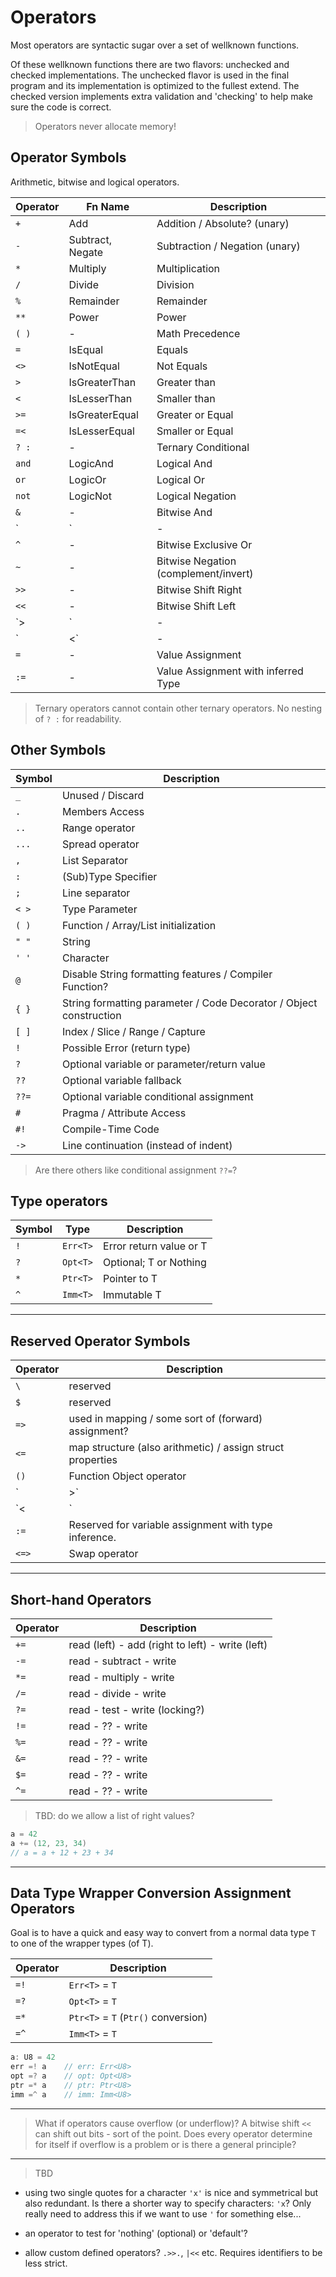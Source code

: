 # Operators

Most operators are syntactic sugar over a set of wellknown functions.

Of these wellknown functions there are two flavors: unchecked and checked implementations. The unchecked flavor is used in the final program and its implementation is optimized to the fullest extend. The checked version implements extra validation and 'checking' to help make sure the code is correct.

> Operators never allocate memory!

## Operator Symbols

Arithmetic, bitwise and logical operators.

| Operator | Fn Name | Description
|--|--|--
| `+` | Add | Addition / Absolute? (unary)
| `-` | Subtract, Negate | Subtraction / Negation (unary)
| `*` | Multiply | Multiplication
| `/` | Divide | Division
| `%` | Remainder | Remainder
| `**` | Power | Power
| `( )` | - | Math Precedence
| `=` | IsEqual | Equals
| `<>` | IsNotEqual | Not Equals
| `>` | IsGreaterThan | Greater than
| `<` | IsLesserThan | Smaller than
| `>=` | IsGreaterEqual | Greater or Equal
| `=<` | IsLesserEqual | Smaller or Equal
| `? :` | - | Ternary Conditional
| `and` | LogicAnd | Logical And
| `or` | LogicOr | Logical Or
| `not` | LogicNot | Logical Negation
| `&` | - | Bitwise And
| `|` | - | Bitwise Or
| `^` | - | Bitwise Exclusive Or
| `~` | - | Bitwise Negation (complement/invert)
| `>>` | - | Bitwise Shift Right
| `<<` | - | Bitwise Shift Left
| `>|` | - | Bitwise Rotate Right
| `|<` | - | Bitwise Rotate Left
| `=` | - | Value Assignment
| `:=` | - | Value Assignment with inferred Type

> Ternary operators cannot contain other ternary operators. No nesting of `? :` for readability.

## Other Symbols

| Symbol | Description
|---|---
| `_` | Unused / Discard
| `.` | Members Access
| `..` | Range operator
| `...` | Spread operator
| `,` | List Separator
| `:` | (Sub)Type Specifier
| `;` | Line separator
| `< >` | Type Parameter
| `( )` | Function / Array/List initialization
| `" "` | String
| `' '` | Character
| `@` | Disable String formatting features / Compiler Function?
| `{ }` | String formatting parameter / Code Decorator / Object construction
| `[ ]` | Index / Slice / Range / Capture
| `!` | Possible Error (return type)
| `?` | Optional variable or parameter/return value
| `??` | Optional variable fallback
| `??=` | Optional variable conditional assignment
| `#` | Pragma / Attribute Access
| `#!` | Compile-Time Code
| `->` | Line continuation (instead of indent)

> Are there others like conditional assignment `??=`?

## Type operators

| Symbol | Type | Description
|---|---|---
| `!` | `Err<T>`  | Error return value or T
| `?` | `Opt<T>`  | Optional; T or Nothing
| `*` | `Ptr<T>`  | Pointer to T
| `^` | `Imm<T>`  | Immutable T

---

## Reserved Operator Symbols

| Operator | Description
|---|---
| `\` | reserved
| `$` | reserved
| `=>` | used in mapping / some sort of (forward) assignment?
| `<=` | map structure (also arithmetic) / assign struct properties
| `()` | Function Object operator
| `|>` | Parameter pipe?
| `<|` | Reverse parameter pipe?
| `:=` | Reserved for variable assignment with type inference.
| `<=>` | Swap operator

---

## Short-hand Operators

| Operator | Description
|---|---
| `+=` | read (left) - add (right to left) - write (left)
| `-=` | read - subtract - write
| `*=` | read - multiply - write
| `/=` | read - divide - write
| `?=` | read - test - write (locking?)
| `!=` | read - ?? - write
| `%=` | read - ?? - write
| `&=` | read - ?? - write
| `$=` | read - ?? - write
| `^=` | read - ?? - write

> TBD: do we allow a list of right values?

```csharp
a = 42
a += (12, 23, 34)
// a = a + 12 + 23 + 34
```

---

## Data Type Wrapper Conversion Assignment Operators

Goal is to have a quick and easy way to convert from a normal data type `T` to one of the wrapper types (of T).

| Operator | Description
|---|---
| `=!` | `Err<T>` = `T`
| `=?` | `Opt<T>` = `T`
| `=*` | `Ptr<T>` = `T` (`Ptr()` conversion)
| `=^` | `Imm<T>` = `T`

```csharp
a: U8 = 42
err =! a    // err: Err<U8>
opt =? a    // opt: Opt<U8>
ptr =* a    // ptr: Ptr<U8>
imm =^ a    // imm: Imm<U8>
```

---

> What if operators cause overflow (or underflow)? A bitwise shift `<<` can shift out bits - sort of the point. Does every operator determine for itself if overflow is a problem or is there a general principle?

---

> TBD

- using two single quotes for a character `'x'` is nice and symmetrical but also redundant. Is there a shorter way to specify characters: `'x`? Only really need to address this if we want to use `'` for something else...

- an operator to test for 'nothing' (optional) or 'default'?

- allow custom defined operators? `.>>.`, `|<<` etc. Requires identifiers to be less strict.
